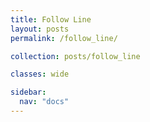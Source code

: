 ```yaml
---
title: Follow Line
layout: posts
permalink: /follow_line/

collection: posts/follow_line

classes: wide

sidebar:
  nav: "docs"
---
```

